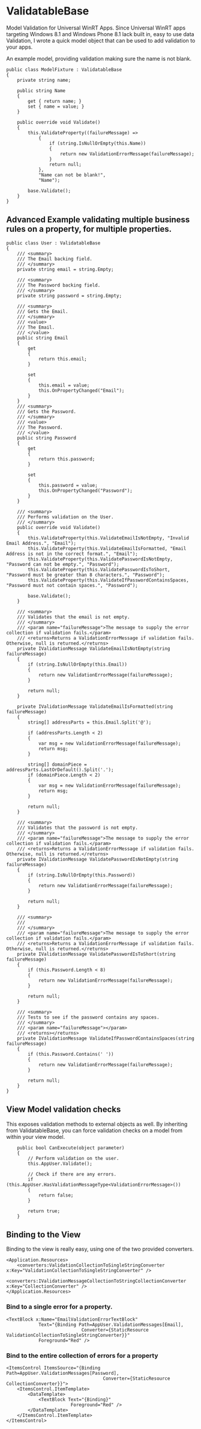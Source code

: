 ValidatableBase
===============

Model Validation for Universal WinRT Apps. Since Universal WinRT apps targeting Windows 8.1 and Windows Phone 8.1 lack built in, easy to use data Validation, I wrote a quick model object that can be used to add validation to your apps.

An example model, providing validation making sure the name is not blank.

    public class ModelFixture : ValidatableBase
    {
        private string name;

        public string Name
        {
            get { return name; }
            set { name = value; }
        }

        public override void Validate()
        {
            this.ValidateProperty((failureMessage) =>
                {
                    if (string.IsNullOrEmpty(this.Name))
                    {
                        return new ValidationErrorMessage(failureMessage);
                    }
                    return null;
                },
                "Name can not be blank!",
                "Name");

            base.Validate();
        }
    }

## Advanced Example validating multiple business rules on a property, for multiple properties.

    public class User : ValidatableBase
    {
        /// <summary>
        /// The Email backing field.
        /// </summary>
        private string email = string.Empty;

        /// <summary>
        /// The Password backing field.
        /// </summary>
        private string password = string.Empty;

        /// <summary>
        /// Gets the Email.
        /// </summary>
        /// <value>
        /// The Email.
        /// </value>
        public string Email
        {
            get 
            {
                return this.email;
            }

            set 
            { 
                this.email = value;
                this.OnPropertyChanged("Email");
            }
        }
        /// <summary>
        /// Gets the Password.
        /// </summary>
        /// <value>
        /// The Password.
        /// </value>
        public string Password
        {
            get 
            { 
                return this.password; 
            }

            set 
            { 
                this.password = value;
                this.OnPropertyChanged("Password");
            }
        }

        /// <summary>
        /// Performs validation on the User.
        /// </summary>
        public override void Validate()
        {
            this.ValidateProperty(this.ValidateEmailIsNotEmpty, "Invalid Email Address.", "Email");
            this.ValidateProperty(this.ValidateEmailIsFormatted, "Email Address is not in the correct format.", "Email");
            this.ValidateProperty(this.ValidatePasswordIsNotEmpty, "Password can not be empty.", "Password");
            this.ValidateProperty(this.ValidatePasswordIsToShort, "Password must be greater than 8 characters.", "Password");
            this.ValidateProperty(this.ValidateIfPasswordContainsSpaces, "Password must not contain spaces.", "Password");

            base.Validate();
        }
        
        /// <summary>
        /// Validates that the email is not empty.
        /// </summary>
        /// <param name="failureMessage">The message to supply the error collection if validation fails.</param>
        /// <returns>Returns a ValidationErrorMessage if validation fails. Otherwise, null is returned.</returns>
        private IValidationMessage ValidateEmailIsNotEmpty(string failureMessage)
        {
            if (string.IsNullOrEmpty(this.Email))
            {
                return new ValidationErrorMessage(failureMessage);
            }

            return null;
        }

        private IValidationMessage ValidateEmailIsFormatted(string failureMessage)
        {
            string[] addressParts = this.Email.Split('@');

            if (addressParts.Length < 2)
            {
                var msg = new ValidationErrorMessage(failureMessage);
                return msg;
            }

            string[] domainPiece = addressParts.LastOrDefault().Split('.');
            if (domainPiece.Length < 2)
            {
                var msg = new ValidationErrorMessage(failureMessage);
                return msg;
            }

            return null;
        }

        /// <summary>
        /// Validates that the password is not empty.
        /// </summary>
        /// <param name="failureMessage">The message to supply the error collection if validation fails.</param>
        /// <returns>Returns a ValidationErrorMessage if validation fails. Otherwise, null is returned.</returns>
        private IValidationMessage ValidatePasswordIsNotEmpty(string failureMessage)
        {
            if (string.IsNullOrEmpty(this.Password))
            {
                return new ValidationErrorMessage(failureMessage);
            }

            return null;
        }

        /// <summary>
        /// 
        /// </summary>
        /// <param name="failureMessage">The message to supply the error collection if validation fails.</param>
        /// <returns>Returns a ValidationErrorMessage if validation fails. Otherwise, null is returned.</returns>
        private IValidationMessage ValidatePasswordIsToShort(string failureMessage)
        {
            if (this.Password.Length < 8)
            {
                return new ValidationErrorMessage(failureMessage);
            }

            return null;
        }

        /// <summary>
        /// Tests to see if the password contains any spaces.
        /// </summary>
        /// <param name="failureMessage"></param>
        /// <returns></returns>
        private IValidationMessage ValidateIfPasswordContainsSpaces(string failureMessage)
        {
            if (this.Password.Contains(' '))
            {
                return new ValidationErrorMessage(failureMessage);
            }

            return null;
        }
    }

## View Model validation checks

This exposes validation methods to external objects as well. By inheriting from ValidatableBase, you can force validation checks on a model from within your view model.

        public bool CanExecute(object parameter)
        {
            // Perform validation on the user.
            this.AppUser.Validate();

            // Check if there are any errors.
            if (this.AppUser.HasValidationMessageType<ValidationErrorMessage>())
            {
                return false;
            }

            return true;
        }

## Binding to the View

Binding to the view is really easy, using one of the two provided converters.

    <Application.Resources>
        <converters:ValidationCollectionToSingleStringConverter x:Key="ValidationCollectionToSingleStringConverter" />
        <converters:IValidationMessageCollectionToStringCollectionConverter x:Key="CollectionConverter" />
    </Application.Resources>

### Bind to a single error for a property.

    <TextBlock x:Name="EmailValidationErrorTextBlock"
                Text="{Binding Path=AppUser.ValidationMessages[Email], 
								Converter={StaticResource ValidationCollectionToSingleStringConverter}}"
                Foreground="Red" />

### Bind to the entire collection of errors for a property

    <ItemsControl ItemsSource="{Binding Path=AppUser.ValidationMessages[Password], 
										Converter={StaticResource CollectionConverter}}">
        <ItemsControl.ItemTemplate>
            <DataTemplate>
                <TextBlock Text="{Binding}"
                            Foreground="Red" />
            </DataTemplate>
        </ItemsControl.ItemTemplate>
    </ItemsControl>
